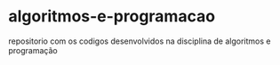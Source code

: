 # algoritmos-e-programacao
repositorio com os codigos desenvolvidos na disciplina de algoritmos e programação

